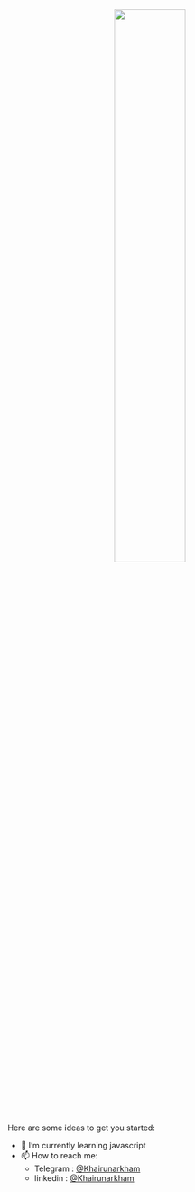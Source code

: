 <div align="center">
 <img src="https://media.giphy.com/media/LXHJRRjnviw7e/giphy.gif" width="50%"></img>
</div>



Here are some ideas to get you started:

- 🌱 I’m currently learning javascript
- 📫 How to reach me:
  - Telegram : [@Khairunarkham](https://t.me/khairunarkham)
  - linkedin : [@Khairunarkham](https://www.linkedin.com/in/khairunarkham)
<!--
### Hi there 👋
**97arkham/97arkham** is a ✨ _special_ ✨ repository because its `README.md` (this file) appears on your GitHub profile.

Here are some ideas to get you started:

- 🔭 I’m currently working on ...
- 🌱 I’m currently learning ...
- 👯 I’m looking to collaborate on ...
- 🤔 I’m looking for help with ...
- 💬 Ask me about ...
- 📫 How to reach me: ...
- 😄 Pronouns: ...
- ⚡ Fun fact: ...
-->

